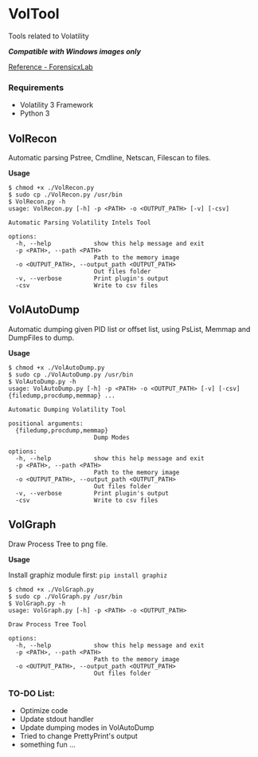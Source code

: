 # VolTool
Tools related to Volatility

***Compatible with Windows images only***

[Reference - ForensicxLab](https://forensicxlab.github.io/)

### Requirements

- Volatility 3 Framework
- Python 3

## VolRecon

Automatic parsing Pstree, Cmdline, Netscan, Filescan to files.

**Usage**

```
$ chmod +x ./VolRecon.py
$ sudo cp ./VolRecon.py /usr/bin
$ VolRecon.py -h                         
usage: VolRecon.py [-h] -p <PATH> -o <OUTPUT_PATH> [-v] [-csv]

Automatic Parsing Volatility Intels Tool

options:
  -h, --help            show this help message and exit
  -p <PATH>, --path <PATH>
                        Path to the memory image
  -o <OUTPUT_PATH>, --output_path <OUTPUT_PATH>
                        Out files folder
  -v, --verbose         Print plugin's output
  -csv                  Write to csv files

```

## VolAutoDump

Automatic dumping given PID list or offset list, using PsList, Memmap and DumpFiles to dump.

**Usage**

```
$ chmod +x ./VolAutoDump.py
$ sudo cp ./VolAutoDump.py /usr/bin
$ VolAutoDump.py -h
usage: VolAutoDump.py [-h] -p <PATH> -o <OUTPUT_PATH> [-v] [-csv] {filedump,procdump,memmap} ...

Automatic Dumping Volatility Tool

positional arguments:
  {filedump,procdump,memmap}
                        Dump Modes

options:
  -h, --help            show this help message and exit
  -p <PATH>, --path <PATH>
                        Path to the memory image
  -o <OUTPUT_PATH>, --output_path <OUTPUT_PATH>
                        Out files folder
  -v, --verbose         Print plugin's output
  -csv                  Write to csv files
```

## VolGraph 

Draw Process Tree to png file.

**Usage**

Install graphiz module first: `pip install graphiz`

```
$ chmod +x ./VolGraph.py
$ sudo cp ./VolGraph.py /usr/bin
$ VolGraph.py -h                                                         
usage: VolGraph.py [-h] -p <PATH> -o <OUTPUT_PATH>

Draw Process Tree Tool

options:
  -h, --help            show this help message and exit
  -p <PATH>, --path <PATH>
                        Path to the memory image
  -o <OUTPUT_PATH>, --output_path <OUTPUT_PATH>
                        Out files folder
```


### TO-DO List:
- Optimize code
- Update stdout handler
- Update dumping modes in VolAutoDump
- Tried to change PrettyPrint's output
- something fun ...